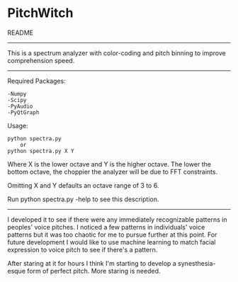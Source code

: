 # PitchWitch

README

---

This is a spectrum analyzer with color-coding and pitch binning to improve comprehension speed.

---

Required Packages: 

	-Numpy	
	-Scipy
	-PyAudio
	-PyQtGraph
	

Usage: 

	python spectra.py 
		or
	python spectra.py X Y
	
Where X is the lower octave and Y is the higher octave. The lower the bottom octave, the choppier the analyzer will be due to FFT constraints. 

Omitting X and Y defaults an octave range of 3 to 6.

Run python spectra.py -help to see this description.


---

I developed it to see if there were any immediately recognizable patterns in peoples' voice pitches. I noticed a few patterns in individuals' voice patterns but it was too chaotic for me to pursue further at this point. 
For future development I would like to use machine learning to match facial expression to voice pitch to see if there's a pattern.

After staring at it for hours I think I'm starting to develop a synesthesia-esque form of perfect pitch. More staring is needed. 


